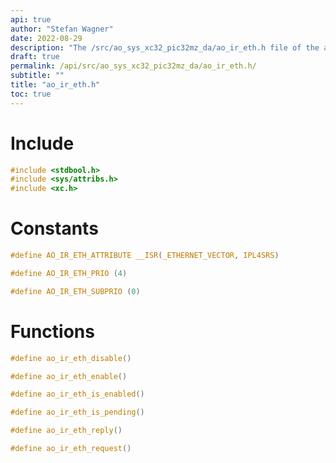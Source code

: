 ```yaml
---
api: true
author: "Stefan Wagner"
date: 2022-08-29
description: "The /src/ao_sys_xc32_pic32mz_da/ao_ir_eth.h file of the ao real-time operating system."
draft: true
permalink: /api/src/ao_sys_xc32_pic32mz_da/ao_ir_eth.h/
subtitle: ""
title: "ao_ir_eth.h"
toc: true
---
```


# Include

```c
#include <stdbool.h>
#include <sys/attribs.h>
#include <xc.h>
```

# Constants

```c
#define AO_IR_ETH_ATTRIBUTE __ISR(_ETHERNET_VECTOR, IPL4SRS)
```

```c
#define AO_IR_ETH_PRIO (4)
```

```c
#define AO_IR_ETH_SUBPRIO (0)
```

# Functions

```c
#define ao_ir_eth_disable()
```

```c
#define ao_ir_eth_enable()
```

```c
#define ao_ir_eth_is_enabled()
```

```c
#define ao_ir_eth_is_pending()
```

```c
#define ao_ir_eth_reply()
```

```c
#define ao_ir_eth_request()
```

